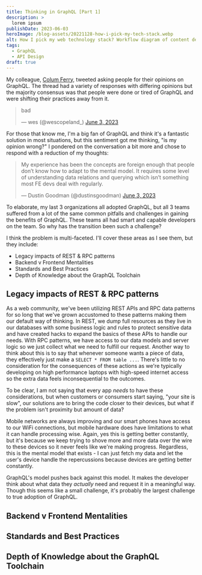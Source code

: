 ```yaml
---
title: Thinking in GraphQL [Part 1]
description: >
  lorem ipsum
publishDate: 2023-06-03
heroImage: /blog-assets/20221128-how-i-pick-my-tech-stack.webp
alt: How I pick my web technology stack? Workflow diagram of content described in the article.
tags:
  - GraphQL
  - API Design
draft: true
---
```


<script async src="https://platform.twitter.com/widgets.js" charset="utf-8"></script>

My colleague, [Colum Ferry](https://twitter.com/FerryColum), tweeted asking people for their opinions on GraphQL. The thread had a variety of responses with differing opinions but the majority consensus was that people were done or tired of GraphQL and were shifting their practices away from it.

<blockquote class="twitter-tweet"><p lang="und" dir="ltr">bad</p>&mdash; wes (@wescopeland_) <a href="https://twitter.com/wescopeland_/status/1665032958493831171?ref_src=twsrc%5Etfw">June 3, 2023</a></blockquote>

For those that know me, I'm a big fan of GraphQL and think it's a fantastic solution in most situations, but this sentiment got me thinking, "is my opinion wrong?" I pondered on the conversation a bit more and chose to respond with a reduction of my thoughts:

<blockquote class="twitter-tweet"><p lang="en" dir="ltr">My experience has been the concepts are foreign enough that people don’t know how to adapt to the mental model. It requires some level of understanding data relations and querying which isn’t something most FE devs deal with regularly.</p>&mdash; Dustin Goodman (@dustinsgoodman) <a href="https://twitter.com/dustinsgoodman/status/1665043300275945477?ref_src=twsrc%5Etfw">June 3, 2023</a></blockquote>

To elaborate, my last 3 organizations all adopted GraphQL, but all 3 teams suffered from a lot of the same common pitfalls and challenges in gaining the benefits of GraphQL. These teams all had smart and capable developers on the team. So why has the transition been such a challenge?

I think the problem is multi-faceted. I'll cover these areas as I see them, but they include:

- Legacy impacts of REST & RPC patterns
- Backend v Frontend Mentalities
- Standards and Best Practices
- Depth of Knowledge about the GraphQL Toolchain

## Legacy impacts of REST & RPC patterns

As a web community, we've been utilizing REST APIs and RPC data patterns for so long that we've grown accustomed to these patterns making them our default way of thinking. In REST, we dump full resources as they live in our databases with some business logic and rules to protect sensitive data and have created hacks to expand the basics of these APIs to handle our needs. With RPC patterns, we have access to our data models and server logic so we just collect what we need to fulfill our request. Another way to think about this is to say that whenever someone wants a piece of data, they effectively just make a `SELECT * FROM table ...`. There's little to no consideration for the consequences of these actions as we're typically developing on high performance laptops with high-speed internet access so the extra data feels inconsequential to the outcomes.

To be clear, I am not saying that every app _needs_ to have these considerations, but when customers or consumers start saying, "your site is slow", our solutions are to bring the code closer to their devices, but what if the problem isn't proximity but amount of data?

Mobile networks are always improving and our smart phones have access to our WiFi connections, but mobile hardware does have limitations to what it can handle processing wise. Again, yes this is getting better constantly, but it's because we keep trying to shove more and more data over the wire to these devices so it never feels like we're making progress. Regardless, this is the mental model that exists - I can just fetch my data and let the user's device handle the repercussions because devices are getting better constantly.

GraphQL's model pushes back against this model. It makes the developer think about what data they _actually_ need and request it in a meaningful way. Though this seems like a small challenge, it's probably the largest challenge to true adoption of GraphQL.

## Backend v Frontend Mentalities

## Standards and Best Practices

## Depth of Knowledge about the GraphQL Toolchain
